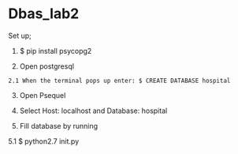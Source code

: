 # Dbas_lab2

Set up;

  1. $ pip install psycopg2
  
  2. Open postgresql
  
    2.1 When the terminal pops up enter: $ CREATE DATABASE hospital
    
  3. Open Psequel
  
  4. Select Host: localhost and Database: hospital
  
  5. Fill database by running 
  
  5.1 $ python2.7 init.py
